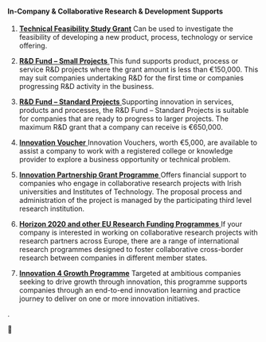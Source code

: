 #### In-Company & Collaborative Research & Development Supports

1. [**Technical Feasibility Study Grant**](http://www.enterprise-ireland.com/en/Funding-Supports/Company/Esetablish-SME-Funding/Feasibility-Study.html)
  [ ](http://www.enterprise-ireland.com/en/Funding-Supports/Company/Esetablish-SME-Funding/Feasibility-Study.html)Can be used to investigate the feasibility of developing a new product, process, technology or service offering.

2. [**R&D Fund – Small Projects**](http://www.enterprise-ireland.com/en/Funding-Supports/Company/Esetablish-SME-Funding/R-D-Fund-Small-Projects-.html)[ ](http://www.enterprise-ireland.com/en/Funding-Supports/Company/Esetablish-SME-Funding/R-D-Fund-Small-Projects-.html)
  This fund supports product, process or service R&D projects where the grant amount is less than €150,000. This may suit companies undertaking R&D for the first time or companies progressing R&D activity in the business.

3. **[R&D Fund – Standard Projects](http://www.enterprise-ireland.com/en/Funding-Supports/Company/Esetablish-SME-Funding/R-D-Fund-Large-Projects-.html)**[ ](http://www.enterprise-ireland.com/en/Funding-Supports/Company/Esetablish-SME-Funding/R-D-Fund-Large-Projects-.html)
  Supporting innovation in services, products and processes, the R&D Fund – Standard Projects is suitable for companies that are ready to progress to larger projects. The maximum R&D grant that a company can receive is €650,000.

4. [**Innovation Voucher**](http://www.enterprise-ireland.com/en/Funding-Supports/Company/Esetablish-SME-Funding/Innovation-Voucher.shortcut.html)[ ](http://www.enterprise-ireland.com/en/Funding-Supports/Company/Esetablish-SME-Funding/Innovation-Voucher.shortcut.html)
  Innovation Vouchers, worth €5,000, are available to assist a company to work with a registered college or knowledge provider to explore a business opportunity or technical problem.

5. [**Innovation Partnership Grant Programme**](http://www.enterprise-ireland.com/en/Funding-Supports/Company/Esetablish-SME-Funding/Innovation-Partnerships.html)[ ](http://www.enterprise-ireland.com/en/Funding-Supports/Company/Esetablish-SME-Funding/Innovation-Partnerships.html)
  Offers financial support to companies who engage in collaborative research projects with Irish universities and Institutes of Technology. The proposal process and administration of the project is managed by the participating third level research institution.

6. [**Horizon 2020 and other EU Research Funding Programmes**](http://www.enterprise-ireland.com/en/Funding-Supports/Company/Esetablish-SME-Funding/FP7-and-other-EU-Research-Funding-.html)[ ](http://www.enterprise-ireland.com/en/Funding-Supports/Company/Esetablish-SME-Funding/FP7-and-other-EU-Research-Funding-.html)
  If your company is interested in working on collaborative research projects with research partners across Europe, there are a range of international research programmes designed to foster collaborative cross-border research between companies in different member states.

7. [**Innovation 4 Growth Programme**](http://www.enterprise-ireland.com/EI_Corporate/en/funding-supports/Company/Esetablish-SME-Funding/Innovation4Growth.html)
  Targeted at ambitious companies seeking to drive growth through innovation, this programme supports companies through an end-to-end innovation learning and practice journey to deliver on one or more innovation initiatives.

 .

 

